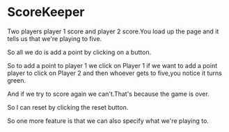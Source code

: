 # ScoreKeeper


Two players player 1 score and player 2 score.You load up the page and it tells us that we're playing to five.

So all we do is add a point by clicking on a button.

So to add a point to player 1 we click on Player 1 if we want to add a point player to click on Player
2 and then whoever gets to five,you notice it turns green.

And if we try to score again we can't.That's because the game is over.

So I can reset by clicking the reset button.

So one more feature is that we can also specify what we're playing to.
